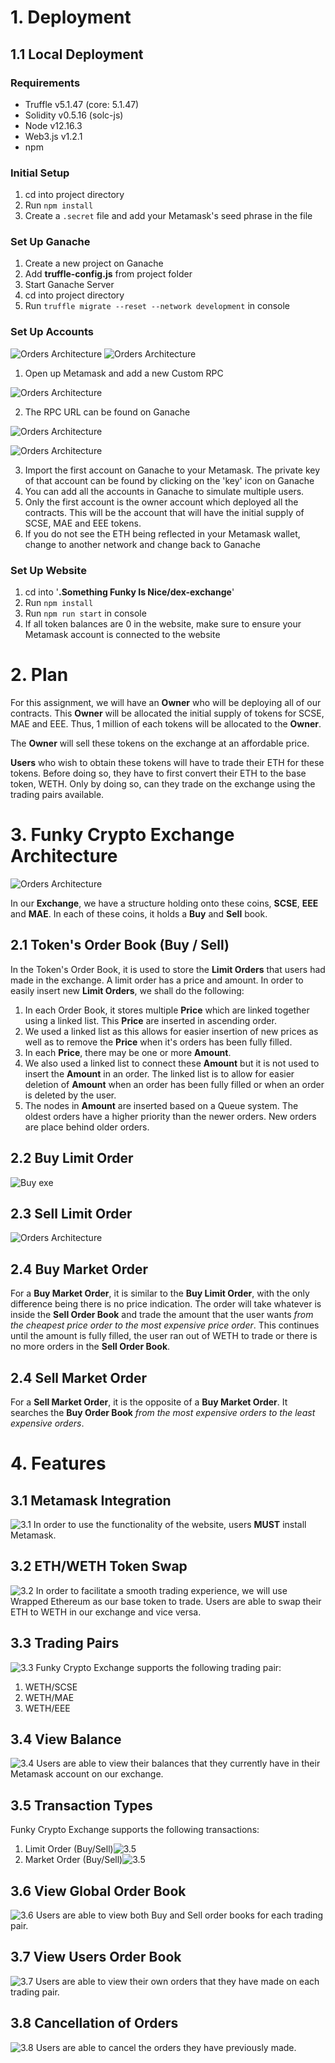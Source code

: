 # 1. Deployment

## 1.1 Local Deployment

### Requirements

- Truffle v5.1.47 (core: 5.1.47)
- Solidity v0.5.16 (solc-js)
- Node v12.16.3
- Web3.js v1.2.1
- npm

### Initial Setup

1. cd into project directory
2. Run `npm install`
3. Create a `.secret` file and add your Metamask's seed phrase in the file

### Set Up Ganache

1. Create a new project on Ganache
2. Add **truffle-config.js** from project folder
3. Start Ganache Server
4. cd into project directory
5. Run `truffle migrate --reset --network development` in console

### Set Up Accounts

![Orders Architecture](./assets/ganache1.png) ![Orders Architecture](./assets/ganache2.png)

1. Open up Metamask and add a new Custom RPC

![Orders Architecture](./assets/ganache3.png)

2. The RPC URL can be found on Ganache

![Orders Architecture](./assets/ganache4.png)

![Orders Architecture](./assets/ganache.png)

3. Import the first account on Ganache to your Metamask. The private key of that account can be found by clicking on the 'key' icon on Ganache
4. You can add all the accounts in Ganache to simulate multiple users.
5. Only the first account is the owner account which deployed all the contracts. This will be the account that will have the initial supply of SCSE, MAE and EEE tokens.
6. If you do not see the ETH being reflected in your Metamask wallet, change to another network and change back to Ganache

### Set Up Website

1. cd into '**.Something Funky Is Nice/dex-exchange**'
2. Run `npm install`
3. Run `npm run start` in console
4. If all token balances are 0 in the website, make sure to ensure your Metamask account is connected to the website

# 2. Plan

For this assignment, we will have an **Owner** who will be deploying all of our contracts. This **Owner** will be allocated the initial supply of tokens for SCSE, MAE and EEE. Thus, 1 million of each tokens will be allocated to the **Owner**.

The **Owner** will sell these tokens on the exchange at an affordable price.

**Users** who wish to obtain these tokens will have to trade their ETH for these tokens. Before doing so, they have to first convert their ETH to the base token, WETH. Only by doing so, can they trade on the exchange using the trading pairs available.

# 3. Funky Crypto Exchange Architecture

![Orders Architecture](./assets/orders.png)

In our **Exchange**, we have a structure holding onto these coins, **SCSE**, **EEE** and **MAE**. In each of these coins, it holds a **Buy** and **Sell** book.

## 2.1 Token's Order Book (Buy / Sell)

In the Token's Order Book, it is used to store the **Limit Orders** that users had made in the exchange. A limit order has a price and amount. In order to easily insert new **Limit Orders**, we shall do the following:

1. In each Order Book, it stores multiple **Price** which are linked together using a linked list. This **Price** are inserted in ascending order.
2. We used a linked list as this allows for easier insertion of new prices as well as to remove the **Price** when it's orders has been fully filled.
3. In each **Price**, there may be one or more **Amount**.
4. We also used a linked list to connect these **Amount** but it is not used to insert the **Amount** in an order. The linked list is to allow for easier deletion of **Amount** when an order has been fully filled or when an order is deleted by the user.
5. The nodes in **Amount** are inserted based on a Queue system. The oldest orders have a higher priority than the newer orders. New orders are place behind older orders.

## 2.2 Buy Limit Order

![Buy exe](./assets/buy_exe.png)

## 2.3 Sell Limit Order

![Orders Architecture](./assets/sell_exe.png)

## 2.4 Buy Market Order

For a **Buy Market Order**, it is similar to the **Buy Limit Order**, with the only difference being there is no price indication. The order will take whatever is inside the **Sell Order Book** and trade the amount that the user wants _from the cheapest price order to the most expensive price order_. This continues until the amount is fully filled, the user ran out of WETH to trade or there is no more orders in the **Sell Order Book**.

## 2.4 Sell Market Order

For a **Sell Market Order**, it is the opposite of a **Buy Market Order**. It searches the **Buy Order Book** _from the most expensive orders to the least expensive orders_.

# 4. Features

## 3.1 Metamask Integration

![3.1](./assets/f1.png)
In order to use the functionality of the website, users **MUST** install Metamask.

## 3.2 ETH/WETH Token Swap

![3.2](./assets/f2.png)
In order to facilitate a smooth trading experience, we will use Wrapped Ethereum as our base token to trade. Users are able to swap their ETH to WETH in our exchange and vice versa.

## 3.3 Trading Pairs

![3.3](./assets/f3.png)
Funky Crypto Exchange supports the following trading pair:

1. WETH/SCSE
2. WETH/MAE
3. WETH/EEE

## 3.4 View Balance

![3.4](./assets/f4.png)
Users are able to view their balances that they currently have in their Metamask account on our exchange.

## 3.5 Transaction Types

Funky Crypto Exchange supports the following transactions:

1. Limit Order (Buy/Sell)![3.5](./assets/f5.1.png)
2. Market Order (Buy/Sell)![3.5](./assets/f5.2.png)

## 3.6 View Global Order Book

![3.6](./assets/f6.png)
Users are able to view both Buy and Sell order books for each trading pair.

## 3.7 View Users Order Book

![3.7](./assets/f7.png)
Users are able to view their own orders that they have made on each trading pair.

## 3.8 Cancellation of Orders

![3.8](./assets/f8.png)
Users are able to cancel the orders they have previously made.
